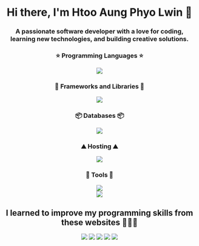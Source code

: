<h1 align="center">Hi there, I'm Htoo Aung Phyo Lwin 👋</h1>
<h3 align="center">A passionate software developer with a love for coding, learning new technologies, and building creative solutions.</h3>

<!--
<img align="left" width="47%" height="200px" 
     src="https://github-readme-stats.vercel.app/api?username=htooaungphyolwin&show_icons=true&theme=tokyonight" />

<img align="right" width="47%" height="200px" 
     src="https://streak-stats.demolab.com?user=htooaungphyolwin&theme=tokyonight&border_radius=4.5" />
-->
<!-- Languages -->

<div align=center>
  <h3>⭐️ Programming Languages ⭐️</h3>
 
<img src="https://skillicons.dev/icons?i=java,js,ts,php,python,c,fortran,lua">
</div>

<div align="center">

<h3> 🚀 Frameworks and Libraries 🚀</h3>

<img src="https://skillicons.dev/icons?i=react,electron,nextjs,vue,pinia,nuxtjs,nodejs,express,laravel,alpinejs,bootstrap,tailwind">

<h3>📦 Databases 📦</h3>
   <img src="https://skillicons.dev/icons?i=mysql,postgresql,sqlite,firebase,supabase,mongodb">

<h3>⛰️ Hosting ⛰️</h3>
   <img src="https://skillicons.dev/icons?i=vercel,netlify">

<h3>🔭 Tools 🔭</h3>
   <img src="https://skillicons.dev/icons?i=vscode,neovim,postman,git,github">
<br>
   <img src="https://skillicons.dev/icons?i=notion,obsidian" />

</div>

<div align="center">

<h2>I learned to improve my programming skills from these websites 👨🏻‍💻</h2>

<img src="https://img.shields.io/badge/Codecademy-FFF0E5?style=for-the-badge&logo=codecademy&logoColor=1F243A" />
<img src="https://img.shields.io/badge/Freecodecamp-%23123.svg?&style=for-the-badge&logo=freecodecamp&logoColor=green" />
<img src="https://img.shields.io/badge/Skill%20share-002333?style=for-the-badge&logo=skillshare&logoColor=00FF84" />
<img src="https://img.shields.io/badge/Coursera-%230056D2.svg?style=for-the-badge&logo=Coursera&logoColor=white" />
<img src="https://img.shields.io/badge/Udemy-A435F0?style=for-the-badge&logo=Udemy&logoColor=white" />

</div>
